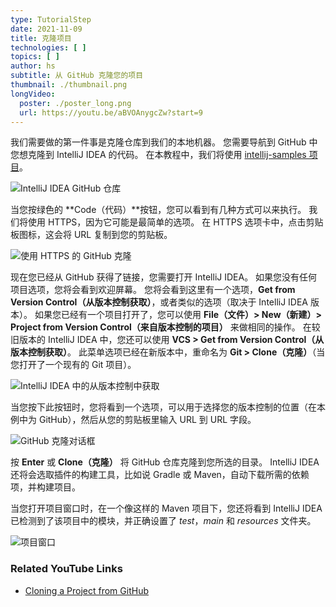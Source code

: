 ```yaml
---
type: TutorialStep
date: 2021-11-09
title: 克隆项目
technologies: [ ]
topics: [ ]
author: hs
subtitle: 从 GitHub 克隆您的项目
thumbnail: ./thumbnail.png
longVideo:
  poster: ./poster_long.png
  url: https://youtu.be/aBVOAnygcZw?start=9
---
```


我们需要做的第一件事是克隆仓库到我们的本地机器。 您需要导航到 GitHub 中您想克隆到 IntelliJ IDEA 的代码。 在本教程中，我们将使用 [ intellij-samples </em>项目](https://github.com/JetBrains/intellij-samples)。

![IntelliJ IDEA GitHub 仓库](github-project.png)

当您按绿色的 **Code（代码）**按钮，您可以看到有几种方式可以来执行。 我们将使用 HTTPS，因为它可能是最简单的选项。 在 HTTPS 选项卡中，点击剪贴板图标，这会将 URL 复制到您的剪贴板。

![使用 HTTPS 的 GitHub 克隆](github-clone-https.png)

现在您已经从 GitHub 获得了链接，您需要打开 IntelliJ IDEA。 如果您没有任何项目选项，您将会看到欢迎屏幕。 您将会看到这里有一个选项，**Get from Version Control（从版本控制获取）**，或者类似的选项（取决于 IntelliJ IDEA 版本）。  如果您已经有一个项目打开了，您可以使用 **File（文件）> New（新建）> Project from Version Control（来自版本控制的项目）** 来做相同的操作。 在较旧版本的 IntelliJ IDEA 中，您还可以使用 **VCS > Get from Version Control（从版本控制获取）**。 此菜单选项已经在新版本中，重命名为 **Git > Clone（克隆）**（当您打开了一个现有的 Git 项目）。

![IntelliJ IDEA 中的从版本控制中获取](intellij-clone-button.png)

当您按下此按钮时，您将看到一个选项，可以用于选择您的版本控制的位置（在本例中为 GitHub），然后从您的剪贴板里输入 URL 到 URL 字段。

![GitHub 克隆对话框](github-clone-dialog.png)

按 **Enter** 或 **Clone（克隆）** 将 GitHub 仓库克隆到您所选的目录。 IntelliJ IDEA 还将会选取插件的构建工具，比如说 Gradle 或 Maven，自动下载所需的依赖项，并构建项目。

当您打开项目窗口时，在一个像这样的 Maven 项目下，您还将看到 IntelliJ IDEA 已检测到了该项目中的模块，并正确设置了 _test_，_main_ 和 _resources_ 文件夹。

![项目窗口](project-window.png)

### Related YouTube Links
- [Cloning a Project from GitHub](https://www.youtube.com/watch?v=aBVOAnygcZw)